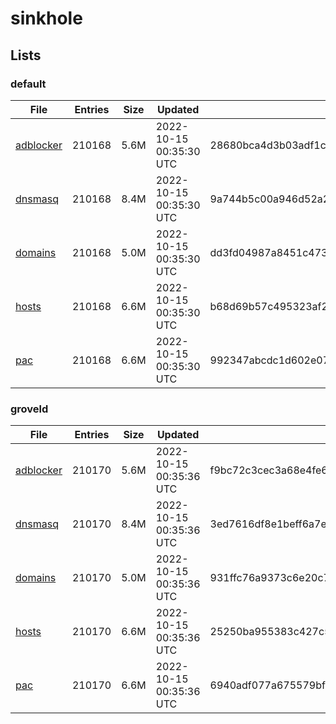 # sinkhole

## Lists

### default

|File|Entries|Size|Updated|Hash|
|-|-|-|-|-|
|[adblocker](https://raw.githubusercontent.com/groveld/sinkhole/lists/default/adblocker.txt)|210168|5.6M|2022-10-15 00:35:30 UTC|28680bca4d3b03adf1c272196c68004fec7b2b6791a5d1cf13d5b71df42c481b|
|[dnsmasq](https://raw.githubusercontent.com/groveld/sinkhole/lists/default/dnsmasq.txt)|210168|8.4M|2022-10-15 00:35:30 UTC|9a744b5c00a946d52a2877dcd2634566aa39e8e15031fe76492fd50093a176ba|
|[domains](https://raw.githubusercontent.com/groveld/sinkhole/lists/default/domains.txt)|210168|5.0M|2022-10-15 00:35:30 UTC|dd3fd04987a8451c47393ac964c5177bbff6980385be7b6abfe0e0da43c43c96|
|[hosts](https://raw.githubusercontent.com/groveld/sinkhole/lists/default/hosts.txt)|210168|6.6M|2022-10-15 00:35:30 UTC|b68d69b57c495323af274f4f56955785f36a03a2a30c5b84fc6fcf2d8227bbb7|
|[pac](https://raw.githubusercontent.com/groveld/sinkhole/lists/default/pac.txt)|210168|6.6M|2022-10-15 00:35:30 UTC|992347abcdc1d602e072aa1ff1ce1849eda84b129c0201c812685a8354112527|

### groveld

|File|Entries|Size|Updated|Hash|
|-|-|-|-|-|
|[adblocker](https://raw.githubusercontent.com/groveld/sinkhole/lists/groveld/adblocker.txt)|210170|5.6M|2022-10-15 00:35:36 UTC|f9bc72c3cec3a68e4fe6d82aac29de5b8e326d6992c853c8b055a0dc92aadd49|
|[dnsmasq](https://raw.githubusercontent.com/groveld/sinkhole/lists/groveld/dnsmasq.txt)|210170|8.4M|2022-10-15 00:35:36 UTC|3ed7616df8e1beff6a7e0741ba6494d12c447ec2e84d32f6cebed772c8aea7a0|
|[domains](https://raw.githubusercontent.com/groveld/sinkhole/lists/groveld/domains.txt)|210170|5.0M|2022-10-15 00:35:36 UTC|931ffc76a9373c6e20c7632cee0b5bf79455488106bb44b7324a9785a5c90a9b|
|[hosts](https://raw.githubusercontent.com/groveld/sinkhole/lists/groveld/hosts.txt)|210170|6.6M|2022-10-15 00:35:36 UTC|25250ba955383c427c554cd249571b79b1d617491299797cfe2eca5af90d71a8|
|[pac](https://raw.githubusercontent.com/groveld/sinkhole/lists/groveld/pac.txt)|210170|6.6M|2022-10-15 00:35:36 UTC|6940adf077a675579bfca1270a0ebf429e9f0f4ee822716c88732052404e7267|
